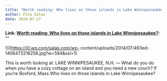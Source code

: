 ```yaml
---
title: "Worth reading: Who lives on those islands in Lake Winnipesaukee?"
author: Pito Salas
date: 2014-07-27
---
```


**Link: [Worth reading: Who lives on those islands in Lake Winnipesaukee?](None):** ""



![](https://i0.wp.com/salas.com/wp-
content/uploads/2014/07/493ed-1406473218258.jpg?w=584&ssl=1)

This is worth looking at: LAKE WINNIPESAUKEE, N.H. — What do you do when you
have a cozy cottage on an island and you need a new couch? If you’re Boxford,
Mass.Who lives on those islands in Lake Winnipesaukee?


